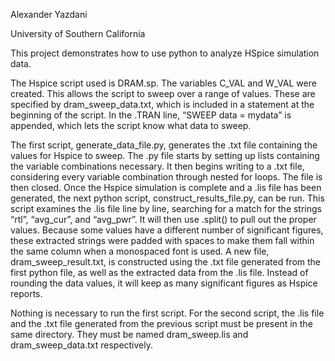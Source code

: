 Alexander Yazdani

University of Southern California

This project demonstrates how to use python to analyze HSpice simulation data.

The Hspice script used is DRAM.sp. The variables C_VAL and W_VAL were created. This allows the script to sweep over a range of values.
These are specified by dram_sweep_data.txt, which is included in a statement at the beginning of the script. In the .TRAN line, “SWEEP data = mydata” is appended, which lets the script know what data to sweep.

The first script, generate_data_file.py, generates the .txt file containing the values for Hspice to sweep. The .py file starts by setting up lists containing the variable combinations necessary. It then begins writing to a .txt file, considering every variable combination through nested for loops. The file is then closed.
Once the Hspice simulation is complete and a .lis file has been generated, the next python script, construct_results_file.py, can be run. This script examines the .lis file line by line, searching for a match for the strings “rtl”, “avg_cur”, and “avg_pwr”. It will then use .split() to pull out the proper values. Because some values have a different number of significant figures, these extracted strings were padded with spaces to make them fall within the same column when a monospaced font is used. A new file, dram_sweep_result.txt, is constructed using the .txt file generated from the first python file, as well as the extracted data from the .lis file.
Instead of rounding the data values, it will keep as many significant figures as Hspice reports.

Nothing is necessary to run the first script. For the second script, the .lis file and the .txt file generated from the previous script must be present in the same directory. They must be named dram_sweep.lis and dram_sweep_data.txt respectively.

